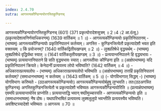 ```yaml
---
index: 2.4.70
sutra: आगस्त्यकौण्डिन्ययोरगस्तिकुण्डिनच्

---
```

 आगस्त्यकौण्डिन्ययोरगस्तिकुण्डिनच् (601) (371 प्रकृत्योरादेशसूत्रम् ॥ 2।4।2 आ.6सू.) (प्रकृत्यादेशत्वनिर्णयाधिकरणम्) (1639 वार्तिकम् ॥ 1 ॥) - आगस्त्यकौण्डिन्ययोः प्रकृतिनिपातनम् - (भाष्यम्) आगस्त्यकौण्डिन्ययोः प्रकृतिनिपातनं कर्तव्यम्। अगस्ति  -  कुण्डिनजित्येतौ प्रकृत्यादेशौ भवत इति वक्तव्यम् ॥ किं प्रयोजनम्? (1640 वार्तिकद्वितीयखण्डम् ॥ 2 ॥) - लुक्प्रतिषेधे वृद्ध्यर्थम् - (भाष्यम्) लुक्प्रतिषेधे वृद्धिर्यथा स्यात् ॥ (1641 वार्तिकतृतीयखण्डम् ॥ 3 ॥) - प्रत्ययान्तनिपातने हि वृद्ध्यभावः - (भाष्यम्) प्रत्ययान्तनिपातने हि सति वृद्ध्यभावः स्यात्। आगस्तीयाः कौण्डिना इति ॥ (आक्षेपभाष्यम्) यदि प्रकृतिनिपातनं क्रियते। केनेदानीं प्रत्ययस्य लोपो भविष्यति? (1642 वार्तिकम् ॥ 4 ॥) - अधिकारात्प्रत्ययलोपः - (भाष्यम्) अधिकारात्प्रत्ययलोपो भविष्यति ॥ (आक्षेपभाष्यम्) तत्तर्हि प्रकृतिनिपातनं कर्तव्यम्? (समाधानभाष्यम्) न कर्तव्यम् ॥ (1643 वार्तिकम् ॥ 5 ॥) (- योगविभागात् सिद्धम् -) (भाष्यम्) योगविभागः करिष्यते  -  (ठठआगस्त्यकोण्डिन्ययोः) आगस्त्यकौण्डिन्ययोर्बहुषु लुग्भवति। ततः(ठठअगस्ति कुण्डिनच्) अगस्तिकुण्डिनजित्येतौ च प्रकृत्यादेशौ भविष्यतः आगस्त्यकौण्डिन्ययोरिति ॥ (प्रत्याक्षेपभाष्यम्) एवमपि प्रत्ययान्तयोरेव प्राप्नोति। प्रत्ययान्ताद्धि भवान् षष्ठीमुच्चारयति  -  आगस्त्यकौण्डिन्ययोः इति ॥ (समाधानभाष्यम्) नैष दोषः। यथापरिभाषितं प्रत्ययस्य लुक्श्लुलुपो भवन्तीति प्रत्ययस्यैव भविष्यति। अवशिष्टस्यादेशो भविष्यतः ॥ आगस्त्य ॥ 70 ॥ 